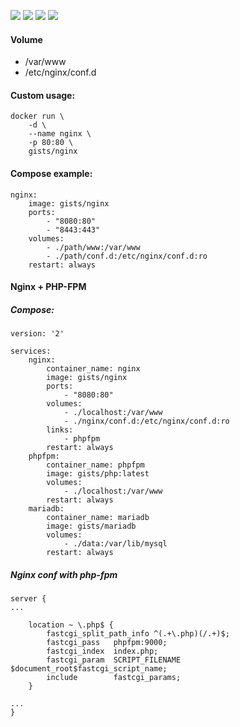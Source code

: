 ![](https://img.shields.io/badge/NGINX-1.10.1-brightgreen.svg) ![](https://img.shields.io/badge/Alpine-edge-brightgreen.svg) ![](https://img.shields.io/docker/stars/gists/nginx.svg) ![](https://img.shields.io/docker/pulls/gists/nginx.svg)

#### Volume

- /var/www
- /etc/nginx/conf.d

#### Custom usage:

    docker run \
        -d \
        --name nginx \
        -p 80:80 \
        gists/nginx

#### Compose example:

    nginx:
        image: gists/nginx
        ports:
            - "8080:80"
            - "8443:443"
        volumes:
            - ./path/www:/var/www
            - ./path/conf.d:/etc/nginx/conf.d:ro
        restart: always

#### Nginx + PHP-FPM

##### Compose:

    version: '2'

    services:
        nginx:
            container_name: nginx
            image: gists/nginx
            ports:
                - "8080:80"
            volumes:
                - ./localhost:/var/www
                - ./nginx/conf.d:/etc/nginx/conf.d:ro
            links:
                - phpfpm
            restart: always
        phpfpm:
            container_name: phpfpm
            image: gists/php:latest
            volumes:
                - ./localhost:/var/www
            restart: always
        mariadb:
            container_name: mariadb
            image: gists/mariadb
            volumes:
                - ./data:/var/lib/mysql
            restart: always

##### Nginx conf with php-fpm

    server {
    ...

        location ~ \.php$ {
            fastcgi_split_path_info ^(.+\.php)(/.+)$;
            fastcgi_pass   phpfpm:9000;
            fastcgi_index  index.php;
            fastcgi_param  SCRIPT_FILENAME $document_root$fastcgi_script_name;
            include        fastcgi_params;
        }

    ...
    }
